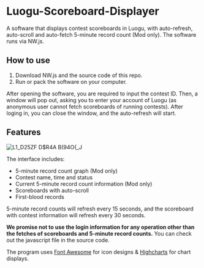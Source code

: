 # Luogu-Scoreboard-Displayer

A software that displays contest scoreboards in Luogu, with auto-refresh, auto-scroll and auto-fetch 5-minute record count (Mod only). The software runs via NW.js.

## How to use

1. Download NW.js and the source code of this repo.
2. Run or pack the software on your computer.

After opening the software, you are required to input the contest ID. Then, a window will pop out, asking you to enter your account of Luogu (as anonymous user cannot fetch scoreboards of running contests). After loging in, you can close the window, and the auto-refresh will start.

## Features

![L1_D25ZF D$R4A B(94O{_J](https://user-images.githubusercontent.com/41613797/160285671-9cdfa303-ba61-42b2-9e02-08c47e1ba4c1.png)

The interface includes:

- 5-minute record count graph (Mod only)
- Contest name, time and status
- Current 5-minute record count information (Mod only)
- Scoreboards with auto-scroll
- First-blood records

5-minute record counts will refresh every 15 seconds, and the scoreboard with contest information will refresh every 30 seconds.

**We promise not to use the login information for any operation other than the fetches of scoreboards and 5-minute record counts.** You can check out the javascript file in the source code.

The program uses [Font Awesome](https://fontawesome.com/) for icon designs & [Highcharts](https://www.highcharts.com.cn/products/highcharts) for chart displays.
